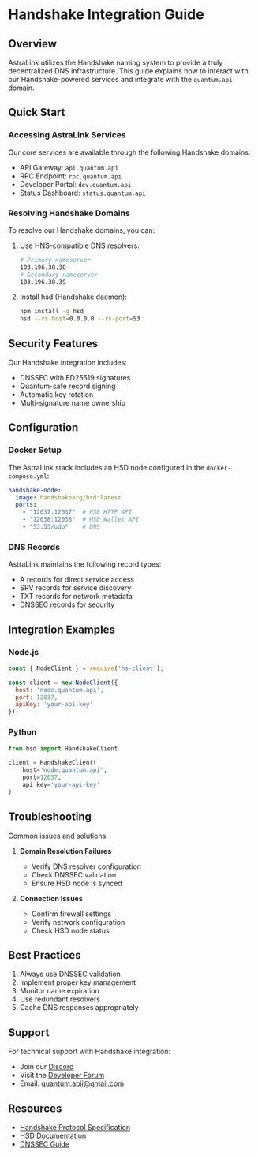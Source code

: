 # Handshake Integration Guide

## Overview

AstraLink utilizes the Handshake naming system to provide a truly decentralized DNS infrastructure. This guide explains how to interact with our Handshake-powered services and integrate with the `quantum.api` domain.

## Quick Start

### Accessing AstraLink Services

Our core services are available through the following Handshake domains:
- API Gateway: `api.quantum.api`
- RPC Endpoint: `rpc.quantum.api`
- Developer Portal: `dev.quantum.api`
- Status Dashboard: `status.quantum.api`

### Resolving Handshake Domains

To resolve our Handshake domains, you can:

1. Use HNS-compatible DNS resolvers:
   ```bash
   # Primary nameserver
   103.196.38.38
   # Secondary nameserver
   103.196.38.39
   ```

2. Install hsd (Handshake daemon):
   ```bash
   npm install -g hsd
   hsd --rs-host=0.0.0.0 --rs-port=53
   ```

## Security Features

Our Handshake integration includes:

- DNSSEC with ED25519 signatures
- Quantum-safe record signing
- Automatic key rotation
- Multi-signature name ownership

## Configuration

### Docker Setup

The AstraLink stack includes an HSD node configured in the `docker-compose.yml`:

```yaml
handshake-node:
  image: handshakeorg/hsd:latest
  ports:
    - "12037:12037"  # HSD HTTP API
    - "12038:12038"  # HSD Wallet API
    - "53:53/udp"    # DNS
```

### DNS Records

AstraLink maintains the following record types:
- A records for direct service access
- SRV records for service discovery
- TXT records for network metadata
- DNSSEC records for security

## Integration Examples

### Node.js
```javascript
const { NodeClient } = require('hs-client');

const client = new NodeClient({
  host: 'node.quantum.api',
  port: 12037,
  apiKey: 'your-api-key'
});
```

### Python
```python
from hsd import HandshakeClient

client = HandshakeClient(
    host='node.quantum.api',
    port=12037,
    api_key='your-api-key'
)
```

## Troubleshooting

Common issues and solutions:

1. **Domain Resolution Failures**
   - Verify DNS resolver configuration
   - Check DNSSEC validation
   - Ensure HSD node is synced

2. **Connection Issues**
   - Confirm firewall settings
   - Verify network configuration
   - Check HSD node status

## Best Practices

1. Always use DNSSEC validation
2. Implement proper key management
3. Monitor name expiration
4. Use redundant resolvers
5. Cache DNS responses appropriately

## Support

For technical support with Handshake integration:
- Join our [Discord](https://discord.gg/astralink)
- Visit the [Developer Forum](https://forum.astralink.com)
- Email: quantum.apii@gmail.com

## Resources

- [Handshake Protocol Specification](https://handshake.org/files/handshake.txt)
- [HSD Documentation](https://hsd-dev.org/)
- [DNSSEC Guide](https://www.icann.org/resources/pages/dnssec-what-is-it-why-important-2019-03-05-en)